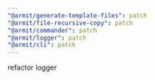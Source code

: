```yaml
---
"@armit/generate-template-files": patch
"@armit/file-recursive-copy": patch
"@armit/commander": patch
"@armit/logger": patch
"@armit/cli": patch
---
```


refactor logger
